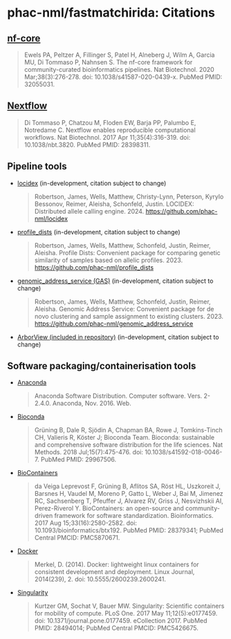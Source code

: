 # phac-nml/fastmatchirida: Citations

## [nf-core](https://pubmed.ncbi.nlm.nih.gov/32055031/)

> Ewels PA, Peltzer A, Fillinger S, Patel H, Alneberg J, Wilm A, Garcia MU, Di Tommaso P, Nahnsen S. The nf-core framework for community-curated bioinformatics pipelines. Nat Biotechnol. 2020 Mar;38(3):276-278. doi: 10.1038/s41587-020-0439-x. PubMed PMID: 32055031.

## [Nextflow](https://pubmed.ncbi.nlm.nih.gov/28398311/)

> Di Tommaso P, Chatzou M, Floden EW, Barja PP, Palumbo E, Notredame C. Nextflow enables reproducible computational workflows. Nat Biotechnol. 2017 Apr 11;35(4):316-319. doi: 10.1038/nbt.3820. PubMed PMID: 28398311.

## Pipeline tools

- [locidex](https://github.com/phac-nml/locidex) (in-development, citation subject to change)

  > Robertson, James, Wells, Matthew, Christy-Lynn, Peterson, Kyrylo Bessonov, Reimer, Aleisha, Schonfeld, Justin. LOCIDEX: Distributed allele calling engine. 2024. https://github.com/phac-nml/locidex

- [profile_dists](https://github.com/phac-nml/profile_dists) (in-development, citation subject to change)

  > Robertson, James, Wells, Matthew, Schonfeld, Justin, Reimer, Aleisha. Profile Dists: Convenient package for comparing genetic similarity of samples based on allelic profiles. 2023. https://github.com/phac-nml/profile_dists

- [genomic_address_service (GAS)](https://github.com/phac-nml/genomic_address_service) (in-development, citation subject to change)

  > Robertson, James, Wells, Matthew, Schonfeld, Justin, Reimer, Aleisha. Genomic Address Service: Convenient package for de novo clustering and sample assignment to existing clusters. 2023. https://github.com/phac-nml/genomic_address_service

- [ArborView (included in repository)](https://github.com/phac-nml/fastmatchirida/blob/dev/assets/ArborView.html) (in-development, citation subject to change)

## Software packaging/containerisation tools

- [Anaconda](https://anaconda.com)

  > Anaconda Software Distribution. Computer software. Vers. 2-2.4.0. Anaconda, Nov. 2016. Web.

- [Bioconda](https://pubmed.ncbi.nlm.nih.gov/29967506/)

  > Grüning B, Dale R, Sjödin A, Chapman BA, Rowe J, Tomkins-Tinch CH, Valieris R, Köster J; Bioconda Team. Bioconda: sustainable and comprehensive software distribution for the life sciences. Nat Methods. 2018 Jul;15(7):475-476. doi: 10.1038/s41592-018-0046-7. PubMed PMID: 29967506.

- [BioContainers](https://pubmed.ncbi.nlm.nih.gov/28379341/)

  > da Veiga Leprevost F, Grüning B, Aflitos SA, Röst HL, Uszkoreit J, Barsnes H, Vaudel M, Moreno P, Gatto L, Weber J, Bai M, Jimenez RC, Sachsenberg T, Pfeuffer J, Alvarez RV, Griss J, Nesvizhskii AI, Perez-Riverol Y. BioContainers: an open-source and community-driven framework for software standardization. Bioinformatics. 2017 Aug 15;33(16):2580-2582. doi: 10.1093/bioinformatics/btx192. PubMed PMID: 28379341; PubMed Central PMCID: PMC5870671.

- [Docker](https://dl.acm.org/doi/10.5555/2600239.2600241)

  > Merkel, D. (2014). Docker: lightweight linux containers for consistent development and deployment. Linux Journal, 2014(239), 2. doi: 10.5555/2600239.2600241.

- [Singularity](https://pubmed.ncbi.nlm.nih.gov/28494014/)

  > Kurtzer GM, Sochat V, Bauer MW. Singularity: Scientific containers for mobility of compute. PLoS One. 2017 May 11;12(5):e0177459. doi: 10.1371/journal.pone.0177459. eCollection 2017. PubMed PMID: 28494014; PubMed Central PMCID: PMC5426675.
